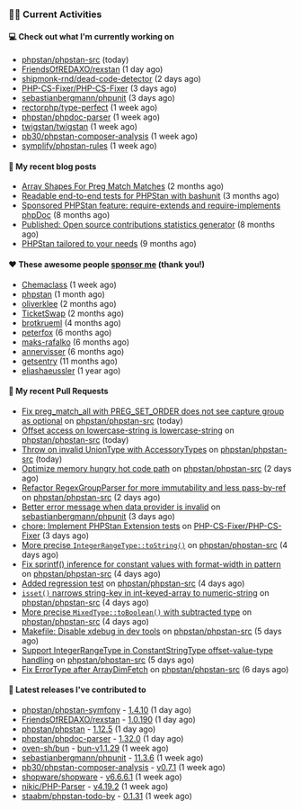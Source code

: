 ### 👨‍💻 Current Activities


#### 💻 Check out what I'm currently working on

- [phpstan/phpstan-src](https://github.com/phpstan/phpstan-src) (today)
- [FriendsOfREDAXO/rexstan](https://github.com/FriendsOfREDAXO/rexstan) (1 day ago)
- [shipmonk-rnd/dead-code-detector](https://github.com/shipmonk-rnd/dead-code-detector) (2 days ago)
- [PHP-CS-Fixer/PHP-CS-Fixer](https://github.com/PHP-CS-Fixer/PHP-CS-Fixer) (3 days ago)
- [sebastianbergmann/phpunit](https://github.com/sebastianbergmann/phpunit) (3 days ago)
- [rectorphp/type-perfect](https://github.com/rectorphp/type-perfect) (1 week ago)
- [phpstan/phpdoc-parser](https://github.com/phpstan/phpdoc-parser) (1 week ago)
- [twigstan/twigstan](https://github.com/twigstan/twigstan) (1 week ago)
- [pb30/phpstan-composer-analysis](https://github.com/pb30/phpstan-composer-analysis) (1 week ago)
- [symplify/phpstan-rules](https://github.com/symplify/phpstan-rules) (1 week ago)


#### 📜 My recent blog posts

- [Array Shapes For Preg Match Matches](https://staabm.github.io/2024/07/05/array-shapes-for-preg-match-matches.html) (2 months ago)
- [Readable end-to-end tests for PHPStan with bashunit](https://staabm.github.io/2024/06/28/readable-phpstan-end-to-end-tests-with-bashunit.html) (3 months ago)
- [Sponsored PHPStan feature: require-extends and require-implements phpDoc](https://staabm.github.io/2024/01/15/phpstan-require-extends-implements.html) (8 months ago)
- [Published: Open source contributions statistics generator](https://staabm.github.io/2024/01/10/oss-contribs-published.html) (8 months ago)
- [PHPStan tailored to your needs](https://staabm.github.io/2024/01/01/phpstan-customizing.html) (9 months ago)


#### ❤️ These awesome people [sponsor me](https://github.com/sponsors/staabm) (thank you!)

- [Chemaclass](https://github.com/Chemaclass) (1 week ago)
- [phpstan](https://github.com/phpstan) (1 month ago)
- [oliverklee](https://github.com/oliverklee) (2 months ago)
- [TicketSwap](https://github.com/TicketSwap) (2 months ago)
- [brotkrueml](https://github.com/brotkrueml) (4 months ago)
- [peterfox](https://github.com/peterfox) (6 months ago)
- [maks-rafalko](https://github.com/maks-rafalko) (6 months ago)
- [annervisser](https://github.com/annervisser) (6 months ago)
- [getsentry](https://github.com/getsentry) (11 months ago)
- [eliashaeussler](https://github.com/eliashaeussler) (1 year ago)


#### 🔨 My recent Pull Requests

- [Fix preg_match_all with PREG_SET_ORDER does not see capture group as optional](https://github.com/phpstan/phpstan-src/pull/3506) on [phpstan/phpstan-src](https://github.com/phpstan/phpstan-src) (today)
- [Offset access on lowercase-string is lowercase-string](https://github.com/phpstan/phpstan-src/pull/3502) on [phpstan/phpstan-src](https://github.com/phpstan/phpstan-src) (today)
- [Throw on invalid UnionType with AccessoryTypes](https://github.com/phpstan/phpstan-src/pull/3500) on [phpstan/phpstan-src](https://github.com/phpstan/phpstan-src) (today)
- [Optimize memory hungry hot code path](https://github.com/phpstan/phpstan-src/pull/3480) on [phpstan/phpstan-src](https://github.com/phpstan/phpstan-src) (2 days ago)
- [Refactor RegexGroupParser for more immutability and less pass-by-ref](https://github.com/phpstan/phpstan-src/pull/3479) on [phpstan/phpstan-src](https://github.com/phpstan/phpstan-src) (2 days ago)
- [Better error message when data provider is invalid](https://github.com/sebastianbergmann/phpunit/pull/5964) on [sebastianbergmann/phpunit](https://github.com/sebastianbergmann/phpunit) (3 days ago)
- [chore: Implement PHPStan Extension tests](https://github.com/PHP-CS-Fixer/PHP-CS-Fixer/pull/8212) on [PHP-CS-Fixer/PHP-CS-Fixer](https://github.com/PHP-CS-Fixer/PHP-CS-Fixer) (3 days ago)
- [More precise `IntegerRangeType::toString()`](https://github.com/phpstan/phpstan-src/pull/3475) on [phpstan/phpstan-src](https://github.com/phpstan/phpstan-src) (4 days ago)
- [Fix sprintf() inference for constant values with format-width in pattern](https://github.com/phpstan/phpstan-src/pull/3474) on [phpstan/phpstan-src](https://github.com/phpstan/phpstan-src) (4 days ago)
- [Added regression test](https://github.com/phpstan/phpstan-src/pull/3473) on [phpstan/phpstan-src](https://github.com/phpstan/phpstan-src) (4 days ago)
- [`isset()` narrows string-key in int-keyed-array to numeric-string](https://github.com/phpstan/phpstan-src/pull/3472) on [phpstan/phpstan-src](https://github.com/phpstan/phpstan-src) (4 days ago)
- [More precise `MixedType::toBoolean()` with subtracted type](https://github.com/phpstan/phpstan-src/pull/3471) on [phpstan/phpstan-src](https://github.com/phpstan/phpstan-src) (4 days ago)
- [Makefile: Disable xdebug in dev tools](https://github.com/phpstan/phpstan-src/pull/3467) on [phpstan/phpstan-src](https://github.com/phpstan/phpstan-src) (5 days ago)
- [Support IntegerRangeType in ConstantStringType offset-value-type handling](https://github.com/phpstan/phpstan-src/pull/3462) on [phpstan/phpstan-src](https://github.com/phpstan/phpstan-src) (5 days ago)
- [Fix ErrorType after ArrayDimFetch](https://github.com/phpstan/phpstan-src/pull/3460) on [phpstan/phpstan-src](https://github.com/phpstan/phpstan-src) (6 days ago)


#### 🔭 Latest releases I've contributed to

- [phpstan/phpstan-symfony](https://github.com/phpstan/phpstan-symfony) - [1.4.10](https://github.com/phpstan/phpstan-symfony/releases/tag/1.4.10) (1 day ago)
- [FriendsOfREDAXO/rexstan](https://github.com/FriendsOfREDAXO/rexstan) - [1.0.190](https://github.com/FriendsOfREDAXO/rexstan/releases/tag/1.0.190) (1 day ago)
- [phpstan/phpstan](https://github.com/phpstan/phpstan) - [1.12.5](https://github.com/phpstan/phpstan/releases/tag/1.12.5) (1 day ago)
- [phpstan/phpdoc-parser](https://github.com/phpstan/phpdoc-parser) - [1.32.0](https://github.com/phpstan/phpdoc-parser/releases/tag/1.32.0) (1 day ago)
- [oven-sh/bun](https://github.com/oven-sh/bun) - [bun-v1.1.29](https://github.com/oven-sh/bun/releases/tag/bun-v1.1.29) (1 week ago)
- [sebastianbergmann/phpunit](https://github.com/sebastianbergmann/phpunit) - [11.3.6](https://github.com/sebastianbergmann/phpunit/releases/tag/11.3.6) (1 week ago)
- [pb30/phpstan-composer-analysis](https://github.com/pb30/phpstan-composer-analysis) - [v0.7.1](https://github.com/pb30/phpstan-composer-analysis/releases/tag/v0.7.1) (1 week ago)
- [shopware/shopware](https://github.com/shopware/shopware) - [v6.6.6.1](https://github.com/shopware/shopware/releases/tag/v6.6.6.1) (1 week ago)
- [nikic/PHP-Parser](https://github.com/nikic/PHP-Parser) - [v4.19.2](https://github.com/nikic/PHP-Parser/releases/tag/v4.19.2) (1 week ago)
- [staabm/phpstan-todo-by](https://github.com/staabm/phpstan-todo-by) - [0.1.31](https://github.com/staabm/phpstan-todo-by/releases/tag/0.1.31) (1 week ago)
